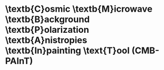 # \textb{C}osmic \textb{M}icrowave \textb{B}ackground \textb{P}olarization \textb{A}nistropies \textb{In}painting \text{T}ool (CMB-PAInT)

